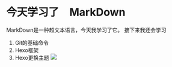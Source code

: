 # 今天学习了　MarkDown
MarkDown是一种超文本语言，今天我学习了它。
接下来我还会学习
1. Git的基础命令
1. Hexo框架
1. Hexo更换主题
![](图片的https://qgt-style.oss-cn-hangzhou.aliyuncs.com/newcoursep4/g1/g1-2-2/tenor.gif)

